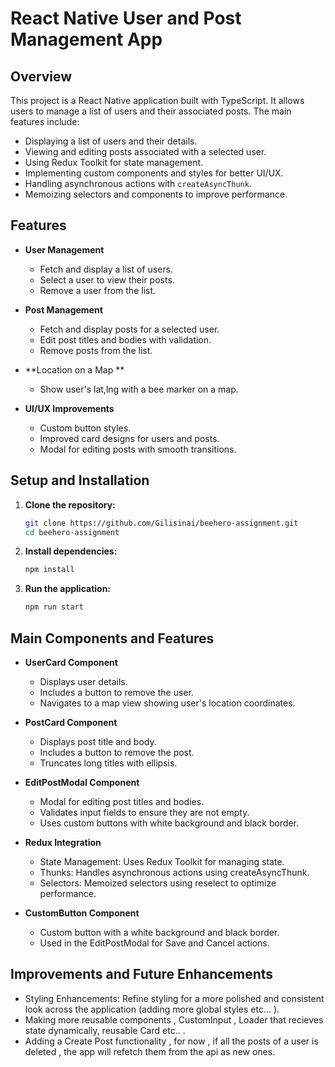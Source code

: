 # React Native User and Post Management App

## Overview

This project is a React Native application built with TypeScript. It allows users to manage a list of users and their associated posts. The main features include:

- Displaying a list of users and their details.
- Viewing and editing posts associated with a selected user.
- Using Redux Toolkit for state management.
- Implementing custom components and styles for better UI/UX.
- Handling asynchronous actions with `createAsyncThunk`.
- Memoizing selectors and components to improve performance.

## Features

- **User Management**

  - Fetch and display a list of users.
  - Select a user to view their posts.
  - Remove a user from the list.

- **Post Management**

  - Fetch and display posts for a selected user.
  - Edit post titles and bodies with validation.
  - Remove posts from the list.

- **Location on a Map **

  - Show user's lat,lng with a bee marker on a map.

- **UI/UX Improvements**
  - Custom button styles.
  - Improved card designs for users and posts.
  - Modal for editing posts with smooth transitions.

## Setup and Installation

1. **Clone the repository:**

   ```sh
   git clone https://github.com/Gilisinai/beehero-assignment.git
   cd beehero-assignment

   ```

2. **Install dependencies:**

   ```sh
   npm install

   ```

3. **Run the application:**
   ```sh
   npm run start
   ```

## Main Components and Features

- **UserCard Component**

  - Displays user details.
  - Includes a button to remove the user.
  - Navigates to a map view showing user's location coordinates.

- **PostCard Component**
  - Displays post title and body.
  - Includes a button to remove the post.
  - Truncates long titles with ellipsis.
- **EditPostModal Component**

  - Modal for editing post titles and bodies.
  - Validates input fields to ensure they are not empty.
  - Uses custom buttons with white background and black border.

- **Redux Integration**

  - State Management: Uses Redux Toolkit for managing state.
  - Thunks: Handles asynchronous actions using createAsyncThunk.
  - Selectors: Memoized selectors using reselect to optimize performance.

- **CustomButton Component**
  - Custom button with a white background and black border.
  - Used in the EditPostModal for Save and Cancel actions.

## Improvements and Future Enhancements

- Styling Enhancements: Refine styling for a more polished and consistent look across the application (adding more global styles etc... ).
- Making more reusable components , CustomInput , Loader that recieves state dynamically, reusable Card etc.. .
- Adding a Create Post functionality , for now , if all the posts of a user is deleted , the app will refetch them from the api as new ones.
